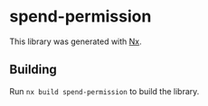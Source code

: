 # spend-permission

This library was generated with [Nx](https://nx.dev).

## Building

Run `nx build spend-permission` to build the library.
